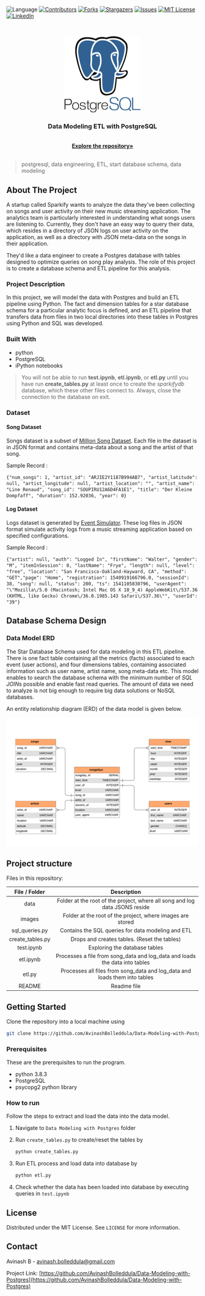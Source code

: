 ![Language](https://img.shields.io/badge/language-python--3.8.3-blue) [![Contributors][contributors-shield]][contributors-url] [![Forks][forks-shield]][forks-url] [![Stargazers][stars-shield]][stars-url] [![Issues][issues-shield]][issues-url] [![MIT License][license-shield]][license-url] [![LinkedIn][linkedin-shield]][linkedin-url]
 <!-- MARKDOWN LINKS & IMAGES -->
<!-- https://www.markdownguide.org/basic-syntax/#reference-style-links -->

[contributors-shield]: https://img.shields.io/github/contributors/AvinashBolleddula/Data-Modeling-with-Postgres.svg?style=flat-square
[contributors-url]: https://github.com/AvinashBolleddula/Data-Modeling-with-Postgres/graphs/contributors
[forks-shield]: https://img.shields.io/github/forks/AvinashBolleddula/Data-Modeling-with-Postgres.svg?style=flat-square
[forks-url]: https://github.com/AvinashBolleddula/Data-Modeling-with-Postgres/network/members
[stars-shield]: https://img.shields.io/github/stars/AvinashBolleddula/Data-Modeling-with-Postgres.svg?style=flat-square
[stars-url]: https://github.com/AvinashBolleddula/Data-Modeling-with-Postgres/stargazers
[issues-shield]: https://img.shields.io/github/issues/AvinashBolleddula/Data-Modeling-with-Postgres.svg?style=flat-square
[issues-url]: https://github.com/AvinashBolleddula/Data-Modeling-with-Postgres/issues
[license-shield]: https://img.shields.io/badge/License-MIT-yellow.svg
[license-url]: https://github.com/AvinashBolleddula/Data-Modeling-with-Postgres/blob/master/LICENSE
[linkedin-shield]: https://img.shields.io/badge/-LinkedIn-black.svg?style=flat-square&logo=linkedin&colorB=555
[linkedin-url]: https://linkedin.com/in/avinashbolleddula
[product-screenshot]: images/screenshot.jpg

<!-- PROJECT LOGO -->
<br />

<p align="center">
 <a href="https://github.com/AvinashBolleddula/Data-Modeling-with-Postgres">
  <img src="./images/postgresSQLlogo.png" alt="Logo" width="200" height="200">
 </a>
 <h3 align="center">Data Modeling ETL with PostgreSQL</h3>
 <p align="center">

 <br />
  <a href=https://github.com/AvinashBolleddula/Data-Modeling-with-Postgres><strong>Explore the repository»</strong></a>
  <br />
  <br />
 </p>



</p>

> postgresql, data engineering, ETL, start database schema, data modeling



<!-- ABOUT THE PROJECT -->

## About The Project

A startup called Sparkify wants to analyze the data they've been collecting on songs and user activity on their new music streaming application. The analytics team is particularly interested in understanding what songs users are listening to. Currently, they don't have an easy way to query their data, which resides in a directory of JSON logs on user activity on the application, as well as a directory with JSON meta-data on the songs in their application.

They'd like a data engineer to create a Postgres database with tables designed to optimize queries on song play analysis. The role of this project is to create a database schema and ETL pipeline for this analysis.

### Project Description

In this project, we will model the data with Postgres and build an ETL pipeline using Python. The fact and dimension tables for a star database schema for a particular analytic focus is defined, and an ETL pipeline that transfers data from files in two local directories into these tables in Postgres using Python and SQL was developed.

### Built With

* python
* PostgreSQL
* iPython notebooks

> You will not be able to run **test.ipynb**, **etl.ipynb**, or **etl.py** until you have run **create_tables.py** at least once to create the *sparkifydb* database, which these other files connect to. Always, close the connection to the database on exit.

### Dataset
#### Song Dataset
Songs dataset is a subset of [Million Song Dataset](http://millionsongdataset.com/).  Each file in the dataset is in JSON format and contains meta-data about a song and the artist of that song.

Sample Record :
```
{"num_songs": 1, "artist_id": "ARJIE2Y1187B994AB7", "artist_latitude": null, "artist_longitude": null, "artist_location": "", "artist_name": "Line Renaud", "song_id": "SOUPIRU12A6D4FA1E1", "title": "Der Kleine Dompfaff", "duration": 152.92036, "year": 0}
```

#### Log Dataset
Logs dataset is generated by [Event Simulator](https://github.com/Interana/eventsim).  These log files in JSON format simulate activity logs from a music streaming application based on specified configurations.

Sample Record :
```
{"artist": null, "auth": "Logged In", "firstName": "Walter", "gender": "M", "itemInSession": 0, "lastName": "Frye", "length": null, "level": "free", "location": "San Francisco-Oakland-Hayward, CA", "method": "GET","page": "Home", "registration": 1540919166796.0, "sessionId": 38, "song": null, "status": 200, "ts": 1541105830796, "userAgent": "\"Mozilla\/5.0 (Macintosh; Intel Mac OS X 10_9_4) AppleWebKit\/537.36 (KHTML, like Gecko) Chrome\/36.0.1985.143 Safari\/537.36\"", "userId": "39"}
```



## Database Schema Design

### Data Model ERD

The Star Database Schema used for data modeling in this ETL pipeline. There is one fact table containing all the metrics (facts) associated to each event (user actions), and four dimensions tables, containing associated information such as user name, artist name, song meta-data etc. This model enables to search the database schema with the minimum number of  *SQL JOIN*s possible and enable fast read queries. The amount of data we need to analyze is not big enough to require big data solutions or NoSQL databases.

An entity relationship diagram (ERD) of the data model is given below.

![database](./images/database.png)

## Project structure

Files in this repository:

|  File / Folder   |                         Description                          |
| :--------------: | :----------------------------------------------------------: |
|       data       | Folder at the root of the project, where all song and log data JSONS reside |
|      images      |  Folder at the root of the project, where images are stored  |
|  sql_queries.py  |      Contains the SQL queries for data modeling and ETL      |
| create_tables.py |         Drops and creates tables. (Reset the tables)         |
|    test.ipynb    |                Exploring the database tables                 |
|    etl.ipynb     | Processes a file from song_data and log_data and loads the data into tables |
|      etl.py      | Processes all files from song_data and log_data and loads them into  tables |
|      README      |                         Readme file                          |



<!-- GETTING STARTED -->

## Getting Started

Clone the repository into a local machine using

```sh
git clone https://github.com/AvinashBolleddula/Data-Modeling-with-Postgres
```

### Prerequisites

These are the prerequisites to run the program.

* python 3.8.3
* PostgreSQL
* psycopg2 python library

### How to run

Follow the steps to extract and load the data into the data model.

1. Navigate to `Data Modeling with Postgres` folder

2. Run `create_tables.py` to create/reset the tables by

   ```python
   python create_tables.py
   ```

3. Run ETL process and load data into database by

   ```python
   python etl.py
   ```

4. Check whether the data has been loaded into database by executing queries in `test.ipynb`



<!-- LICENSE -->

## License

Distributed under the MIT License. See `LICENSE` for more information.



<!-- CONTACT -->

## Contact

Avinash B - avinash.bolleddula@gmail.com

Project Link: [https://github.com/AvinashBolleddula/Data-Modeling-with-Postgres](https://github.com/AvinashBolleddula/Data-Modeling-with-Postgres)
